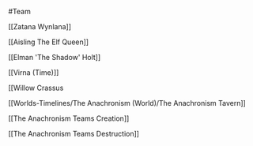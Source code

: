 #Team

[[Zatana Wynlana]]

[[Aisling The Elf Queen]]

[[Elman 'The Shadow' Holt]]

[[Virna (Time)]]

[[Willow Crassus

[[Worlds-Timelines/The Anachronism (World)/The Anachronism Tavern]]

[[The Anachronism Teams Creation]]

[[The Anachronism Teams Destruction]]